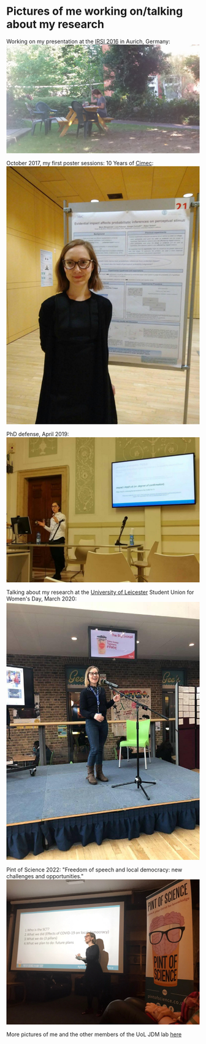 # Pictures of me working on/talking about my research

Working on my presentation at the [IRSI 2016](http://2016.irsi-school.de/) in Aurich, Germany: ![alt text](https://github.com/Marta-MM/Marta-MM.github.io/blob/main/2016.jpg)

October 2017, my first poster sessions: 10 Years of [Cimec](https://www.cimec.unitn.it/): ![alt text](https://github.com/Marta-MM/Marta-MM.github.io/blob/main/2017.jpg)

PhD defense, April 2019: ![alt text](https://github.com/Marta-MM/Marta-MM.github.io/blob/main/2019.jpg)

Talking about my research at the [University of Leicester](https://le.ac.uk/) Student Union for Women's Day, March 2020: ![alt text](https://github.com/Marta-MM/Marta-MM.github.io/blob/main/2020.jpg)

Pint of Science 2022: "Freedom of speech and local democracy: new challenges and opportunities." ![alt text](https://github.com/Marta-MM/Marta-MM.github.io/blob/main/2022.jpg)

More pictures of me and the other members of the UoL JDM lab [here](https://sites.google.com/view/jdm-group-photos/home)
